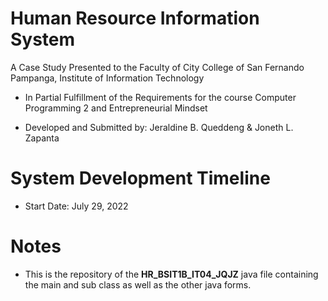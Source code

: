 # Human Resource Information System
 A Case Study Presented to the Faculty of City College of San Fernando Pampanga, Institute of Information Technology

 - In Partial Fulfillment of the Requirements for the course Computer Programming 2 and Entrepreneurial Mindset

 - Developed and Submitted by: Jeraldine B. Queddeng & Joneth L. Zapanta

# System Development Timeline
 - Start Date: July 29, 2022

# Notes
 - This is the repository of the **HR_BSIT1B_IT04_JQJZ** java file containing the main and sub class as well as the other java forms. 
